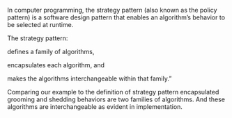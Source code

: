 In computer programming, the strategy pattern (also known as the policy pattern) is a software design pattern that enables an algorithm’s behavior to be selected at runtime.

The strategy pattern:

defines a family of algorithms,

encapsulates each algorithm, and

makes the algorithms interchangeable within that family.”


Comparing our example to the definition of strategy pattern encapsulated grooming and shedding behaviors are two families of algorithms. And these algorithms are interchangeable as evident in implementation.
